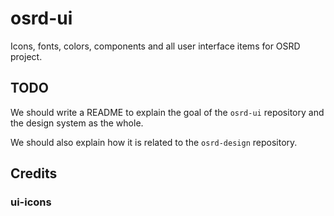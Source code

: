 # osrd-ui

Icons, fonts, colors, components and all user interface items for OSRD project.

## TODO

We should write a README to explain the goal of the `osrd-ui` repository and the design system as the whole.

We should also explain how it is related to the `osrd-design` repository.

## Credits

### ui-icons

